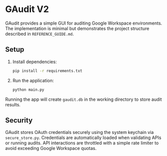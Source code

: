 # GAudit V2

GAudit provides a simple GUI for auditing Google Workspace environments. The implementation is minimal but demonstrates the project structure described in `REFERENCE_GUIDE.md`.

## Setup

1. Install dependencies:
   ```bash
   pip install -r requirements.txt
   ```
2. Run the application:
   ```bash
   python main.py
   ```

Running the app will create `gaudit.db` in the working directory to store audit results.

## Security

GAudit stores OAuth credentials securely using the system keychain via
`secure_store.py`. Credentials are automatically loaded when validating APIs or
running audits. API interactions are throttled with a simple rate limiter to
avoid exceeding Google Workspace quotas.

